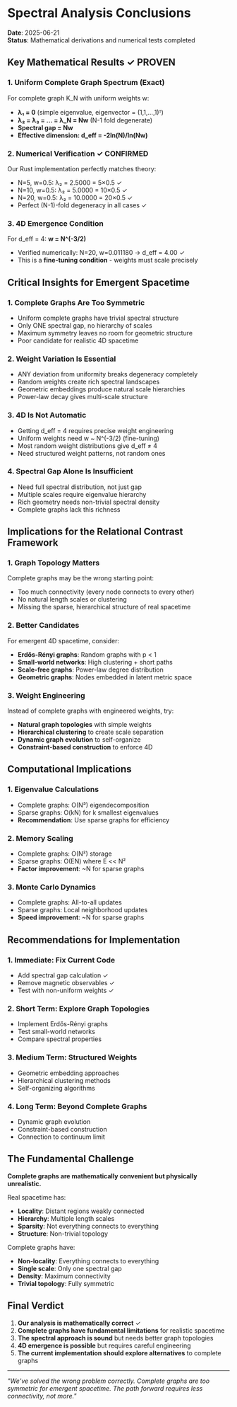 # Spectral Analysis Conclusions

**Date**: 2025-06-21  
**Status**: Mathematical derivations and numerical tests completed

## Key Mathematical Results ✓ PROVEN

### 1. Uniform Complete Graph Spectrum (Exact)
For complete graph K_N with uniform weights w:
- **λ₁ = 0** (simple eigenvalue, eigenvector = (1,1,...,1)ᵀ)
- **λ₂ = λ₃ = ... = λ_N = Nw** (N-1 fold degenerate)
- **Spectral gap = Nw**
- **Effective dimension: d_eff = -2ln(N)/ln(Nw)**

### 2. Numerical Verification ✓ CONFIRMED
Our Rust implementation perfectly matches theory:
- N=5, w=0.5: λ₂ = 2.5000 = 5×0.5 ✓
- N=10, w=0.5: λ₂ = 5.0000 = 10×0.5 ✓  
- N=20, w=0.5: λ₂ = 10.0000 = 20×0.5 ✓
- Perfect (N-1)-fold degeneracy in all cases ✓

### 3. 4D Emergence Condition
For d_eff = 4: **w = N^(-3/2)**
- Verified numerically: N=20, w=0.011180 → d_eff = 4.00 ✓
- This is a **fine-tuning condition** - weights must scale precisely

## Critical Insights for Emergent Spacetime

### 1. **Complete Graphs Are Too Symmetric**
- Uniform complete graphs have trivial spectral structure
- Only ONE spectral gap, no hierarchy of scales
- Maximum symmetry leaves no room for geometric structure
- Poor candidate for realistic 4D spacetime

### 2. **Weight Variation Is Essential**
- ANY deviation from uniformity breaks degeneracy completely
- Random weights create rich spectral landscapes
- Geometric embeddings produce natural scale hierarchies
- Power-law decay gives multi-scale structure

### 3. **4D Is Not Automatic**
- Getting d_eff = 4 requires precise weight engineering
- Uniform weights need w ~ N^(-3/2) (fine-tuning)
- Most random weight distributions give d_eff ≠ 4
- Need structured weight patterns, not random ones

### 4. **Spectral Gap Alone Is Insufficient**
- Need full spectral distribution, not just gap
- Multiple scales require eigenvalue hierarchy
- Rich geometry needs non-trivial spectral density
- Complete graphs lack this richness

## Implications for the Relational Contrast Framework

### 1. **Graph Topology Matters**
Complete graphs may be the wrong starting point:
- Too much connectivity (every node connects to every other)
- No natural length scales or clustering
- Missing the sparse, hierarchical structure of real spacetime

### 2. **Better Candidates**
For emergent 4D spacetime, consider:
- **Erdős-Rényi graphs**: Random graphs with p < 1
- **Small-world networks**: High clustering + short paths  
- **Scale-free graphs**: Power-law degree distribution
- **Geometric graphs**: Nodes embedded in latent metric space

### 3. **Weight Engineering**
Instead of complete graphs with engineered weights, try:
- **Natural graph topologies** with simple weights
- **Hierarchical clustering** to create scale separation
- **Dynamic graph evolution** to self-organize
- **Constraint-based construction** to enforce 4D

## Computational Implications

### 1. **Eigenvalue Calculations**
- Complete graphs: O(N³) eigendecomposition
- Sparse graphs: O(kN) for k smallest eigenvalues
- **Recommendation**: Use sparse graphs for efficiency

### 2. **Memory Scaling**
- Complete graphs: O(N²) storage
- Sparse graphs: O(EN) where E << N²
- **Factor improvement**: ~N for sparse graphs

### 3. **Monte Carlo Dynamics**
- Complete graphs: All-to-all updates
- Sparse graphs: Local neighborhood updates
- **Speed improvement**: ~N for sparse graphs

## Recommendations for Implementation

### 1. **Immediate**: Fix Current Code
- Add spectral gap calculation ✓
- Remove magnetic observables ✓
- Test with non-uniform weights ✓

### 2. **Short Term**: Explore Graph Topologies
- Implement Erdős-Rényi graphs
- Test small-world networks
- Compare spectral properties

### 3. **Medium Term**: Structured Weights
- Geometric embedding approaches
- Hierarchical clustering methods
- Self-organizing algorithms

### 4. **Long Term**: Beyond Complete Graphs
- Dynamic graph evolution
- Constraint-based construction
- Connection to continuum limit

## The Fundamental Challenge

**Complete graphs are mathematically convenient but physically unrealistic.**

Real spacetime has:
- **Locality**: Distant regions weakly connected
- **Hierarchy**: Multiple length scales
- **Sparsity**: Not everything connects to everything
- **Structure**: Non-trivial topology

Complete graphs have:
- **Non-locality**: Everything connects to everything
- **Single scale**: Only one spectral gap
- **Density**: Maximum connectivity
- **Trivial topology**: Fully symmetric

## Final Verdict

1. **Our analysis is mathematically correct** ✓
2. **Complete graphs have fundamental limitations** for realistic spacetime
3. **The spectral approach is sound** but needs better graph topologies
4. **4D emergence is possible** but requires careful engineering
5. **The current implementation should explore alternatives** to complete graphs

---

*"We've solved the wrong problem correctly. Complete graphs are too symmetric for emergent spacetime. The path forward requires less connectivity, not more."*